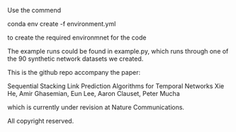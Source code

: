 Use the commend

conda env create -f environment.yml 

to create the required environmnet for the code

The example runs could be found in example.py, which runs through one of the 90 synthetic network datasets we created.

This is the github repo accompany the paper: 

Sequential Stacking Link Prediction Algorithms for Temporal Networks
Xie He, Amir Ghasemian, Eun Lee, Aaron Clauset, Peter Mucha

which is currently under revision at Nature Communications.

All copyright reserved. 
